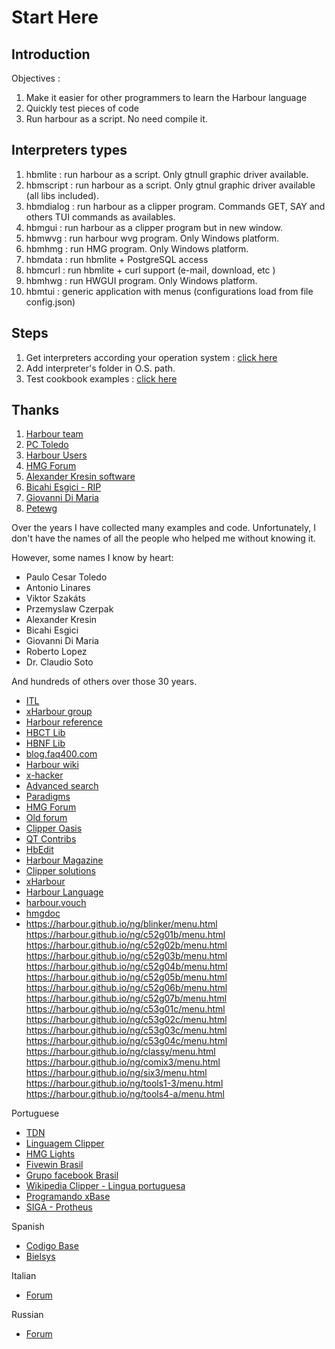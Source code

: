 # Start Here

## Introduction

Objectives :

1. Make it easier for other programmers to learn the Harbour language
1. Quickly test pieces of code
1. Run harbour as a script. No need compile it.

## Interpreters types

1. hbmlite : run harbour as a script. Only gtnull graphic driver available.
1. hbmscript : run harbour as a script. Only gtnul graphic driver available (all libs included). 
1. hbmdialog : run harbour as a clipper program. Commands GET, SAY and others TUI commands as availables.
1. hbmgui : run harbour as a clipper program but in new window.  
1. hbmwvg : run harbour wvg program. Only Windows platform.
1. hbmhmg : run HMG program. Only Windows platform.
1. hbmdata : run hbmlite + PostgreSQL access
1. hbmcurl : run hbmlite + curl support (e-mail, download, etc )
1. hbmhwg : run HWGUI program. Only Windows platform.
1. hbmtui : generic application with menus (configurations load from file config.json)

## Steps

1. Get interpreters according your operation system : [click here](./bin/)
1. Add interpreter's folder in O.S. path.
1. Test cookbook examples : [click here](./cookbook/README.md)

## Thanks

1. [Harbour team](https://github.com/harbour/core)
1. [PC Toledo](http://www.pctoledo.com.br/forum) 
1. [Harbour Users](https://groups.google.com/g/harbour-users)
1. [HMG Forum](http://hmgforum.com)
1. [Alexander Kresin software](https://www.kresin.ru/en/hrbfaq.html)
1. [Bicahi Esgici - RIP](https://vivaclipper.wordpress.com/)
1. [Giovanni Di Maria](http://www.elektrosoft.it/tutorials/harbour-how-to/harbour-how-to.asp)
1. [Petewg](https://github.com/Petewg/harbour-list)

Over the years I have collected many examples and code. 
Unfortunately, I don't have the names of all the people who helped me without knowing it.

However, some names I know by heart:

* Paulo Cesar Toledo
* Antonio Linares
* Viktor Szakáts
* Przemyslaw Czerpak
* Alexander Kresin
* Bicahi Esgici
* Giovanni Di Maria
* Roberto Lopez
* Dr. Claudio Soto

And hundreds of others over those 30 years.

* [ITL](https://www.itlnet.net/programming/program/)
* [xHarbour group](https://groups.google.com/g/comp.lang.xharbour)
* [Harbour reference](https://harbour.github.io/doc/harbour.html)
* [HBCT Lib](https://harbour.github.io/doc/hbct.html)
* [HBNF Lib](https://harbour.github.io/doc/hbnf.html)
* [blog.faq400.com](https://blog.faq400.com/en/03-open-source-en/harbor-first-steps-in-development/)
* [Harbour wiki](https://harbour.wiki/)
* [x-hacker](http://x-hacker.org/ng/)
* [Advanced search](https://harbour.wiki/index.asp)
* [Paradigms](https://en.wikibooks.org/wiki/Application_Development_with_Harbour/Paradigms)
* [HMG Forum](https://hmgforum.com)
* [Old forum](https://groups.google.com/g/comp.lang.clipper)
* [Clipper Oasis](https://github.com/harbour/the-oasis)
* [QT Contribs](https://groups.google.com/g/qtcontribs)
* [HbEdit](https://github.com/alkresin/hbedit)
* [Harbour Magazine](https://medium.com/harbour-magazine)
* [Clipper solutions](http://www.clippersolutions.com/)
* [xHarbour](http://www.xharbour.org/)
* [Harbour Language](http://harbourlanguage.blogspot.com/)
* [harbour.vouch](https://harbour.vouch.info/)
* [hmgdoc](http://www.hmgforum.com/hmgdoc/data/index.htm)
* https://harbour.github.io/ng/blinker/menu.html
https://harbour.github.io/ng/c52g01b/menu.html
https://harbour.github.io/ng/c52g02b/menu.html
https://harbour.github.io/ng/c52g03b/menu.html
https://harbour.github.io/ng/c52g04b/menu.html
https://harbour.github.io/ng/c52g05b/menu.html
https://harbour.github.io/ng/c52g06b/menu.html
https://harbour.github.io/ng/c52g07b/menu.html
https://harbour.github.io/ng/c53g01c/menu.html
https://harbour.github.io/ng/c53g02c/menu.html
https://harbour.github.io/ng/c53g03c/menu.html
https://harbour.github.io/ng/c53g04c/menu.html
https://harbour.github.io/ng/classy/menu.html
https://harbour.github.io/ng/comix3/menu.html
https://harbour.github.io/ng/six3/menu.html
https://harbour.github.io/ng/tools1-3/menu.html
https://harbour.github.io/ng/tools4-a/menu.html

Portuguese

* [TDN](https://tdn.totvs.com/display/public/framework/SDK+Microsiga+Protheus)
* [Linguagem Clipper](https://linguagemclipper.com.br/)
* [HMG Lights](https://www.youtube.com/user/hmglights)
* [Fivewin Brasil](http://fivewin.com.br/)
* [Grupo facebook Brasil](https://www.facebook.com/groups/459684654564715/)
* [Wikipedia Clipper - Lingua portuguesa](https://pt.wikipedia.org/wiki/Clipper_(linguagem_de_programa%C3%A7%C3%A3o))
* [Programando xBase](https://programandoxbase.wordpress.com/)
* [SIGA - Protheus](https://siga0984.wordpress.com/)

Spanish

* [Codigo Base](http://codigo-base.blogspot.com/)
* [Bielsys](http://bielsys.blogspot.com/)


Italian

* [Forum](https://groups.google.com/g/harbourita)

Russian

* [Forum](https://clipper.borda.ru/)
